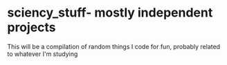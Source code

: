 # sciency_stuff- mostly independent projects
This will be a compilation of random things I code for fun, probably related to whatever I'm studying

